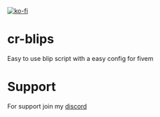 [![ko-fi](https://ko-fi.com/img/githubbutton_sm.svg)](https://ko-fi.com/X8X0KDPJQ)
# cr-blips
Easy to use blip script with a easy config for fivem

# Support

For support join my [discord](https://discord.gg/feS9hMUPuf)
